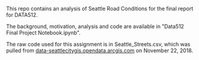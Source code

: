 This repo contains an analysis of Seattle Road Conditions for the final report for DATA512.

The background, motivation, analysis and code are available in "Data512 Final Project Notebook.ipynb".

The raw code used for this assignment is in Seattle_Streets.csv, which was pulled from [data-seattlecitygis.opendata.arcgis.com](http://data-seattlecitygis.opendata.arcgis.com/datasets/383027d103f042499693da22d72d10e3_0?geometry=-122.534%2C47.563%2C-122.097%2C47.644&page=2&selectedAttribute=PVMTCONDINDX1) on November 22, 2018.